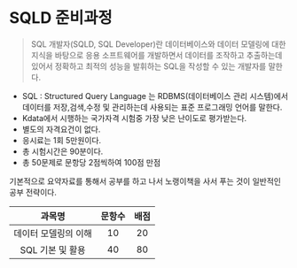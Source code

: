 ```{figure} https://th.bing.com/th/id/OIP.-KvoMKZ3ekyioo7aFrQgMgHaHH?pid=ImgDet&rs=1
```

# SQLD 준비과정

> SQL 개발자(SQLD, SQL Developer)란 데이터베이스와 데이터 모델링에 대한 지식을
> 바탕으로 응용 소프트웨어를 개발하면서 데이터를 조작하고 추출하는데 있어서 정확하고 최적의 성능을 발휘하는 SQL을 작성할 수 있는 개발자를 말한다.

- SQL : Structured Query Language 는 RDBMS(데이터베이스 관리 시스템)에서 데이터를 저장,검색,수정 및 관리하는데 사용되는 표준 프로그래밍 언어를 말한다.
- Kdata에서 시행하는 국가자격 시험중 가장 낮은 난이도로 평가받는다.
- 별도의 자격요건이 없다.
- 응시료는 1회 5만원이다.
- 총 시험시간은 90분이다.
- 총 50문제로 문항당 2점씩하여 100점 만점

기본적으로 요약자료를 통해서 공부를 하고 나서 노랭이책을 사서 푸는 것이 일반적인 공부 전략이다.

|과목명|문항수|배점|
|:-:|:-:|:-:|
|데이터 모델링의 이해|10|20|
|SQL 기본 및 활용|40|80|

```{tableofcontents}
```
